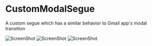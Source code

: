 CustomModalSegue
================

A custom segue which has a similar behavior to Gmail app's modal transition

![ScreenShot](https://raw.github.com/kinshukkar/CustomModalSegue/master/Screenshots/initial.PNG)      ![ScreenShot](https://raw.github.com/kinshukkar/CustomModalSegue/master/Screenshots/intermediate.PNG)
  ![ScreenShot](https://raw.github.com/kinshukkar/CustomModalSegue/master/Screenshots/final.PNG)
